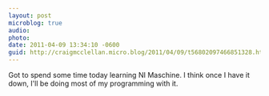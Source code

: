 ```yaml
---
layout: post
microblog: true
audio: 
photo: 
date: 2011-04-09 13:34:10 -0600
guid: http://craigmcclellan.micro.blog/2011/04/09/t56802097466851328.html
---
```

Got to spend some time today learning NI Maschine. I think once I have it down, I'll be doing most of my programming with it.
